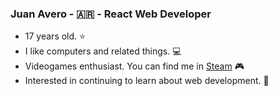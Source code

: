 ### Juan Avero - 🇦🇷 - React Web Developer

- 17 years old. :star:
- I like computers and related things. :computer:
- Videogames enthusiast. You can find me in [Steam](https://steamcommunity.com/id/juaan_av/) :video_game:
- Interested in continuing to learn about web development. :rocket:
